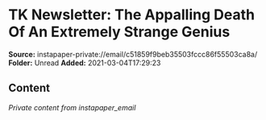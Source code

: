 # TK Newsletter: The Appalling Death Of An Extremely Strange Genius

**Source:** instapaper-private://email/c51859f9beb35503fccc86f55503ca8a/
**Folder:** Unread
**Added:** 2021-03-04T17:29:23




## Content
*Private content from instapaper_email*
